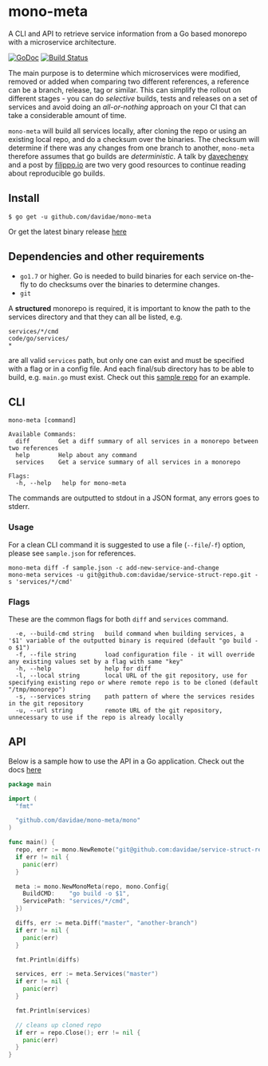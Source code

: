 # mono-meta
A CLI and API to retrieve service information from a Go based monorepo with a microservice architecture. 

[![GoDoc](https://godoc.org/github.com/davidae/mono-meta/mono?status.svg)](https://godoc.org/github.com/davidae/mono-meta/mono)
[![Build Status](https://travis-ci.com/davidae/mono-meta.svg "Travis CI status")](https://travis-ci.com/davidae/mono-meta)


The main purpose is to determine which microservices were modified, removed or added when comparing two different 
references, a reference can be a branch, release, tag or similar.
This can simplify the rollout on different stages - you can do _selective_ builds, tests and releases on a set of 
services and avoid doing an _all-or-nothing_ approach on your CI that can take a considerable amount of time. 

`mono-meta` will build all services locally, after cloning the repo or using an existing local repo, and do a checksum over the binaries. 
The checksum will determine if there was any changes from one branch to another, `mono-meta` therefore assumes that go builds are _deterministic_. A talk by [davecheney](https://go-talks.appspot.com/github.com/davecheney/presentations/reproducible-builds.slide#1) and a post by [filippo.io](https://blog.filippo.io/reproducing-go-binaries-byte-by-byte/) are two very good resources to continue reading about reproducible go builds.

## Install
```
$ go get -u github.com/davidae/mono-meta
```
Or get the latest binary release [here](https://github.com/davidae/mono-meta/releases)

## Dependencies and other requirements
* `go1.7` or higher. Go is needed to build binaries for each service on-the-fly to do checksums over the binaries to determine changes.
* `git`

A **structured** monorepo is required, it is important to know the path to the services directory and that they can all be listed, e.g.
```
services/*/cmd
code/go/services/
*
```
are all valid `services` path, but only one can exist and must be specified with a flag or in a config file. 
And each final/sub directory has to be able to build, e.g. `main.go` must exist. Check out this [sample repo](https://github.com/davidae/service-struct-repo) for an example.


## CLI
```
mono-meta [command]

Available Commands:
  diff        Get a diff summary of all services in a monorepo between two references
  help        Help about any command
  services    Get a service summary of all services in a monorepo

Flags:
  -h, --help   help for mono-meta
```
The commands are outputted to stdout in a JSON format, any errors goes to stderr.

### Usage
For a clean CLI command it is suggested to use a file (`--file`/`-f`) option, please see `sample.json` for references.
```
mono-meta diff -f sample.json -c add-new-service-and-change
mono-meta services -u git@github.com:davidae/service-struct-repo.git -s 'services/*/cmd'
```

### Flags
These are the common flags for both `diff` and `services` command.
```
  -e, --build-cmd string   build command when building services, a '$1' variable of the outputted binary is required (default "go build -o $1")
  -f, --file string        load configuration file - it will override any existing values set by a flag with same "key"
  -h, --help               help for diff
  -l, --local string       local URL of the git repository, use for specifying existing repo or where remote repo is to be cloned (default "/tmp/monorepo")
  -s, --services string    path pattern of where the services resides in the git repository
  -u, --url string         remote URL of the git repository, unnecessary to use if the repo is already locally
```

## API
Below is a sample how to use the API in a Go application. Check out the docs [here](https://godoc.org/github.com/davidae/mono-meta/mono)
```go
package main

import (
  "fmt"

  "github.com/davidae/mono-meta/mono"
)

func main() {
  repo, err := mono.NewRemote("git@github.com:davidae/service-struct-repo.git")
  if err != nil {
    panic(err)
  }

  meta := mono.NewMonoMeta(repo, mono.Config{
    BuildCMD:    "go build -o $1",
    ServicePath: "services/*/cmd",
  })

  diffs, err := meta.Diff("master", "another-branch")
  if err != nil {
    panic(err)
  }

  fmt.Println(diffs)

  services, err := meta.Services("master")
  if err != nil {
    panic(err)
  }

  fmt.Println(services)

  // cleans up cloned repo
  if err = repo.Close(); err != nil {
    panic(err)
  }
}
```
